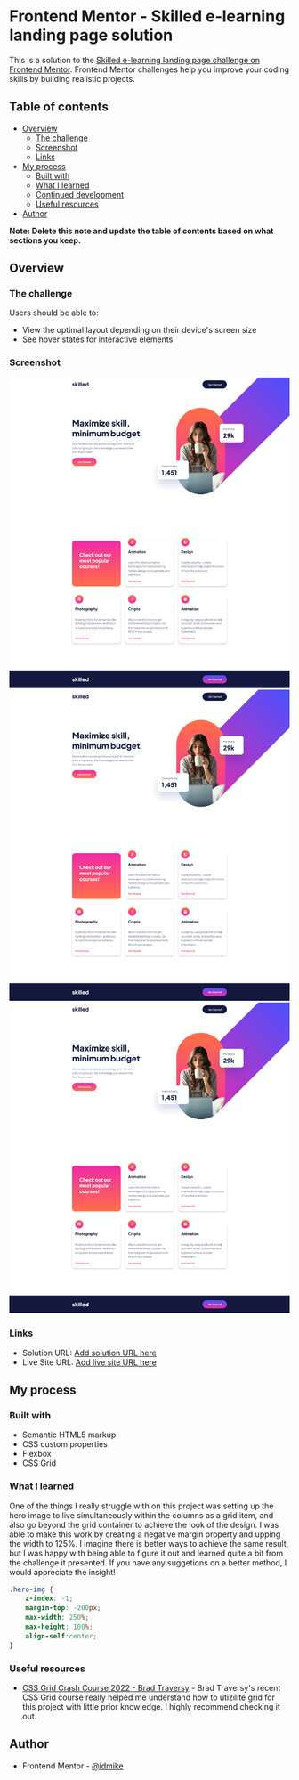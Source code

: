 # Frontend Mentor - Skilled e-learning landing page solution

This is a solution to the [Skilled e-learning landing page challenge on Frontend Mentor](https://www.frontendmentor.io/challenges/skilled-elearning-landing-page-S1ObDrZ8q). Frontend Mentor challenges help you improve your coding skills by building realistic projects.

## Table of contents

- [Overview](#overview)
  - [The challenge](#the-challenge)
  - [Screenshot](#screenshot)
  - [Links](#links)
- [My process](#my-process)
  - [Built with](#built-with)
  - [What I learned](#what-i-learned)
  - [Continued development](#continued-development)
  - [Useful resources](#useful-resources)
- [Author](#author)

**Note: Delete this note and update the table of contents based on what sections you keep.**

## Overview

### The challenge

Users should be able to:

- View the optimal layout depending on their device's screen size
- See hover states for interactive elements

### Screenshot

![Desktop](./screenshot-desktop.png)
![Tablet](./screenshot-desktop.png)
![Mobile](./screenshot-desktop.png)


### Links

- Solution URL: [Add solution URL here](https://your-solution-url.com)
- Live Site URL: [Add live site URL here](https://your-live-site-url.com)

## My process

### Built with

- Semantic HTML5 markup
- CSS custom properties
- Flexbox
- CSS Grid

### What I learned

One of the things I really struggle with on this project was setting up the hero image to live simultaneously within the columns as a grid item, and also go beyond the grid container to achieve the look of the design. I was able to make this work by creating a negative margin property and upping the width to 125%. I imagine there is better ways to achieve the same result, but I was happy with being able to figure it out and learned quite a bit from the challenge it presented. If you have any suggetions on a better method, I would appreciate the insight!

```css
.hero-img {
    z-index: -1;
    margin-top: -200px;
    max-width: 250%;
    max-height: 100%;
    align-self:center;
}
```

### Useful resources

- [CSS Grid Crash Course 2022 - Brad Traversy](https://www.example.com) - Brad Traversy's recent CSS Grid course really helped me understand how to utizilite grid for this project with little prior knowledge. I highly recommend checking it out.

## Author

- Frontend Mentor - [@idmike](https://www.frontendmentor.io/profile/idmike)
